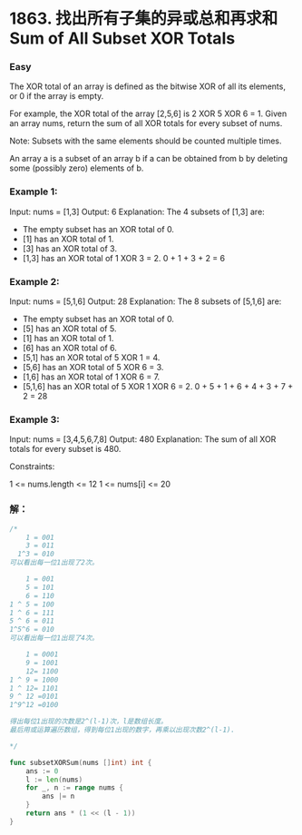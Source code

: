 # 1863. 找出所有子集的异或总和再求和 Sum of All Subset XOR Totals

### Easy

The XOR total of an array is defined as the bitwise XOR of all its elements, or 0 if the array is empty.

For example, the XOR total of the array [2,5,6] is 2 XOR 5 XOR 6 = 1.
Given an array nums, return the sum of all XOR totals for every subset of nums. 

Note: Subsets with the same elements should be counted multiple times.

An array a is a subset of an array b if a can be obtained from b by deleting some (possibly zero) elements of b.

### Example 1:

Input: nums = [1,3]
Output: 6
Explanation: The 4 subsets of [1,3] are:
- The empty subset has an XOR total of 0.
- [1] has an XOR total of 1.
- [3] has an XOR total of 3.
- [1,3] has an XOR total of 1 XOR 3 = 2.
0 + 1 + 3 + 2 = 6

### Example 2:

Input: nums = [5,1,6]
Output: 28
Explanation: The 8 subsets of [5,1,6] are:
- The empty subset has an XOR total of 0.
- [5] has an XOR total of 5.
- [1] has an XOR total of 1.
- [6] has an XOR total of 6.
- [5,1] has an XOR total of 5 XOR 1 = 4.
- [5,6] has an XOR total of 5 XOR 6 = 3.
- [1,6] has an XOR total of 1 XOR 6 = 7.
- [5,1,6] has an XOR total of 5 XOR 1 XOR 6 = 2.
0 + 5 + 1 + 6 + 4 + 3 + 7 + 2 = 28

### Example 3:

Input: nums = [3,4,5,6,7,8]
Output: 480
Explanation: The sum of all XOR totals for every subset is 480.

Constraints:

1 <= nums.length <= 12
1 <= nums[i] <= 20

### 解：

```go
/*
    1 = 001
    3 = 011
  1^3 = 010  
可以看出每一位1出现了2次。

	1 = 001
    5 = 101
    6 = 110
1 ^ 5 = 100
1 ^ 6 = 111
5 ^ 6 = 011
1^5^6 = 010
可以看出每一位1出现了4次。

	1 = 0001
    9 = 1001
    12= 1100
1 ^ 9 = 1000
1 ^ 12= 1101
9 ^ 12 =0101
1^9^12 =0100

得出每位1出现的次数是2^(l-1)次，l是数组长度。
最后用或运算遍历数组，得到每位1出现的数字，再乘以出现次数2^(l-1).

*/

func subsetXORSum(nums []int) int {
	ans := 0
	l := len(nums)
	for _, n := range nums {
		ans |= n
	}
	return ans * (1 << (l - 1))
}
```